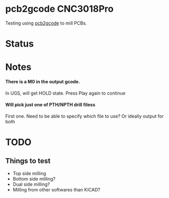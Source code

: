 
# pcb2gcode CNC3018Pro 

Testing using [pcb2gcode](https://github.com/pcb2gcode/pcb2gcode) to mill PCBs.

# Status


# Notes

#### There is a M0 in the output gcode.
In UGS, will get HOLD state.
Press Play again to continue

#### Will pick just one of PTH/NPTH drill filess

First one.
Need to be able to specify which file to use?
Or ideally output for both


# TODO

## Things to test

- Top side milling
- Bottom side milling?
- Dual side milling?
- Milling from other softwares than KiCAD?
